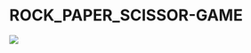 # ROCK_PAPER_SCISSOR-GAME

<img src="https://github.com/user-attachments/assets/1642702a-82c4-4960-9cca-8e862a7aa096)">
